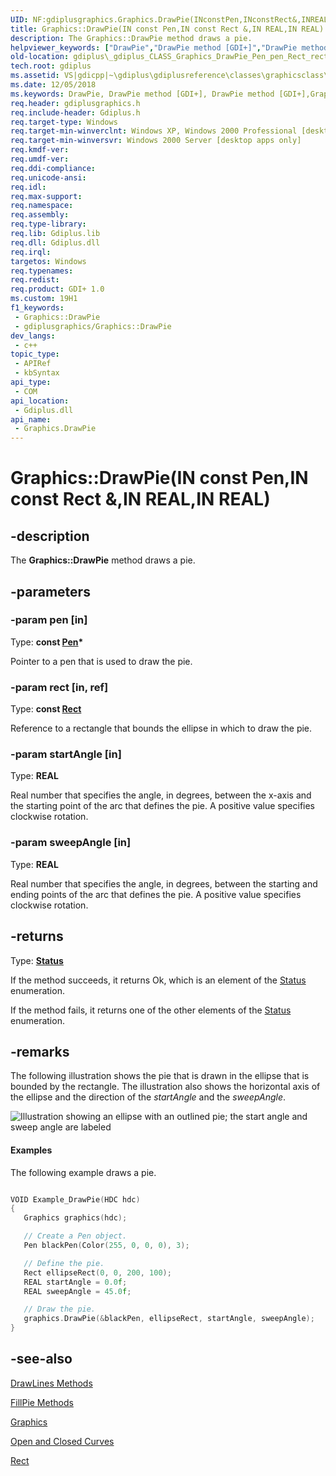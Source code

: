 ```yaml
---
UID: NF:gdiplusgraphics.Graphics.DrawPie(INconstPen,INconstRect&,INREAL,INREAL)
title: Graphics::DrawPie(IN const Pen,IN const Rect &,IN REAL,IN REAL) (gdiplusgraphics.h)
description: The Graphics::DrawPie method draws a pie.
helpviewer_keywords: ["DrawPie","DrawPie method [GDI+]","DrawPie method [GDI+]","Graphics class","Graphics class [GDI+]","DrawPie method","Graphics.DrawPie","Graphics.DrawPie(IN const Pen","IN const Rect &","IN REAL","IN REAL)","Graphics.DrawPie(const Pen*","const Rect&","REAL","REAL)","Graphics::DrawPie","Graphics::DrawPie(IN const Pen","IN const Rect &","IN REAL","IN REAL)","_gdiplus_CLASS_Graphics_DrawPie_Pen_pen_Rect_rect_REAL_startAngle_REAL_sweepAngle_","gdiplus._gdiplus_CLASS_Graphics_DrawPie_Pen_pen_Rect_rect_REAL_startAngle_REAL_sweepAngle_"]
old-location: gdiplus\_gdiplus_CLASS_Graphics_DrawPie_Pen_pen_Rect_rect_REAL_startAngle_REAL_sweepAngle_.htm
tech.root: gdiplus
ms.assetid: VS|gdicpp|~\gdiplus\gdiplusreference\classes\graphicsclass\graphicsmethods\graphicsdrawpiemethods\drawpie.htm
ms.date: 12/05/2018
ms.keywords: DrawPie, DrawPie method [GDI+], DrawPie method [GDI+],Graphics class, Graphics class [GDI+],DrawPie method, Graphics.DrawPie, Graphics.DrawPie(IN const Pen,IN const Rect &,IN REAL,IN REAL), Graphics.DrawPie(const Pen*,const Rect&,REAL,REAL), Graphics::DrawPie, Graphics::DrawPie(IN const Pen,IN const Rect &,IN REAL,IN REAL), _gdiplus_CLASS_Graphics_DrawPie_Pen_pen_Rect_rect_REAL_startAngle_REAL_sweepAngle_, gdiplus._gdiplus_CLASS_Graphics_DrawPie_Pen_pen_Rect_rect_REAL_startAngle_REAL_sweepAngle_
req.header: gdiplusgraphics.h
req.include-header: Gdiplus.h
req.target-type: Windows
req.target-min-winverclnt: Windows XP, Windows 2000 Professional [desktop apps only]
req.target-min-winversvr: Windows 2000 Server [desktop apps only]
req.kmdf-ver: 
req.umdf-ver: 
req.ddi-compliance: 
req.unicode-ansi: 
req.idl: 
req.max-support: 
req.namespace: 
req.assembly: 
req.type-library: 
req.lib: Gdiplus.lib
req.dll: Gdiplus.dll
req.irql: 
targetos: Windows
req.typenames: 
req.redist: 
req.product: GDI+ 1.0
ms.custom: 19H1
f1_keywords:
 - Graphics::DrawPie
 - gdiplusgraphics/Graphics::DrawPie
dev_langs:
 - c++
topic_type:
 - APIRef
 - kbSyntax
api_type:
 - COM
api_location:
 - Gdiplus.dll
api_name:
 - Graphics.DrawPie
---
```


# Graphics::DrawPie(IN const Pen,IN const Rect &,IN REAL,IN REAL)


## -description

The <b>Graphics::DrawPie</b> method draws a pie.

## -parameters

### -param pen [in]

Type: <b>const <a href="/windows/desktop/api/gdipluspen/nl-gdipluspen-pen">Pen</a>*</b>

Pointer to a pen that is used to draw the pie.

### -param rect [in, ref]

Type: <b>const <a href="/windows/desktop/api/gdiplustypes/nl-gdiplustypes-rect">Rect</a></b>

Reference to a rectangle that bounds the ellipse in which to draw the pie.

### -param startAngle [in]

Type: <b>REAL</b>

Real number that specifies the angle, in degrees, between the x-axis and the starting point of the arc that defines the pie. A positive value specifies clockwise rotation.

### -param sweepAngle [in]

Type: <b>REAL</b>

Real number that specifies the angle, in degrees, between the starting and ending points of the arc that defines the pie. A positive value specifies clockwise rotation.

## -returns

Type: <b><a href="/windows/desktop/api/gdiplustypes/ne-gdiplustypes-status">Status</a></b>

If the method succeeds, it returns Ok, which is an element of the <a href="/windows/desktop/api/gdiplustypes/ne-gdiplustypes-status">Status</a> enumeration.

If the method fails, it returns one of the other elements of the <a href="/windows/desktop/api/gdiplustypes/ne-gdiplustypes-status">Status</a> enumeration.

## -remarks

The following illustration shows the pie that is drawn in the ellipse that is bounded by the rectangle. The illustration also shows the horizontal axis of the ellipse and the direction of the <i>startAngle</i> and the <i>sweepAngle</i>.

<img alt="Illustration showing an ellipse with an outlined pie; the start angle and sweep angle are labeled" src="images/drawpie1.png"/>

#### Examples



The following example draws a pie.


```cpp

VOID Example_DrawPie(HDC hdc)
{
   Graphics graphics(hdc);

   // Create a Pen object.
   Pen blackPen(Color(255, 0, 0, 0), 3);

   // Define the pie.
   Rect ellipseRect(0, 0, 200, 100);
   REAL startAngle = 0.0f;
   REAL sweepAngle = 45.0f;

   // Draw the pie.
   graphics.DrawPie(&blackPen, ellipseRect, startAngle, sweepAngle);
}

```

## -see-also

<a href="/windows/desktop/api/gdiplusgraphics/nf-gdiplusgraphics-graphics-drawlines(inconstpen_inconstpoint_inint)">DrawLines Methods</a>



<a href="/windows/desktop/api/gdiplusgraphics/nf-gdiplusgraphics-graphics-fillpie(inconstbrush_inconstrect__inreal_inreal)">FillPie Methods</a>



<a href="/windows/desktop/api/gdiplusgraphics/nl-gdiplusgraphics-graphics">Graphics</a>



<a href="/windows/desktop/gdiplus/-gdiplus-open-and-closed-curves-about">Open and Closed Curves</a>



<a href="/windows/desktop/api/gdiplustypes/nl-gdiplustypes-rect">Rect</a>